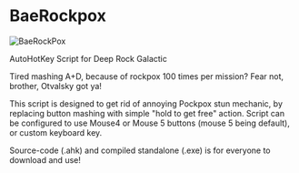 # BaeRockpox

![BaeRockPox](https://github.com/zareva228/BaeRockpox/assets/35638048/1fbeaa08-4868-4465-bffb-3c7197fa3d43)

AutoHotKey Script for Deep Rock Galactic

Tired mashing A+D, because of rockpox 100 times per mission? 
Fear not, brother, Otvalsky got ya! 

This script is designed to get rid of annoying Pockpox stun mechanic, 
by replacing button mashing with simple "hold to get free" action. 
Script can be configured to use Mouse4 or Mouse 5 buttons (mouse 5 being default), 
or custom keyboard key. 

Source-code (.ahk) and compiled standalone (.exe) is  for everyone to download and use! 
